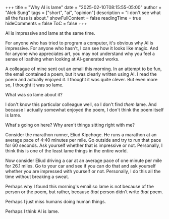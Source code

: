 +++
title = "Why AI is lame"
date = "2025-02-10T08:15:55-05:00"
author = "Alek Sung"
tags = ["short", "ai", "opinion"]
description = "I don't see what all the fuss is about."
showFullContent = false
readingTime = true
hideComments = false
ToC = false
+++

AI is impressive and lame at the same time.

For anyone who has tried to program a computer, it's obvious why AI is impressive. For anyone who hasn't, I can see how it looks like magic. And for anyone who appreciates art, you may not understand why you feel a sense of loathing when looking at AI-generated works.

A colleague of mine sent out an email this morning. In an attempt to be fun, the email contained a poem, but it was clearly written using AI. I read the poem and actually enjoyed it. I thought it was quite clever. But even more so, I thought it was so lame.

What was so lame about it?

I don't know this particular colleague well, so I don't find _them_ lame. And because I actually somewhat enjoyed the poem, I don't think the poem itself is lame.

What's going on here? Why aren't things sitting right with me?

Consider the marathon runner, Eliud Kipchoge. He runs a marathon at an average pace of 4:40 minutes per mile. Go outside and try to run that pace for 60 seconds. Ask yourself whether that is impressive or not. Personally, I think this is one of the least lame things in the entire world.

Now consider Eliud driving a car at an average pace of one minute per mile for 26.1 miles. Go to your car and see if you can do that and ask yourself whether you are impressed with yourself or not. Personally, I do this all the time without breaking a sweat.

Perhaps why I found this morning's email so lame is not because of the person or the poem, but rather, because _that_ person didn't write _that_ poem.

Perhaps I just miss humans doing human things.

Perhaps I think AI is lame.
